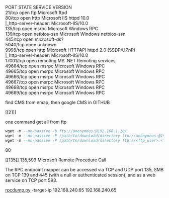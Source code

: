

PORT STATE SERVICE VERSION  
21/tcp open ftp Microsoft ftpd  
80/tcp open http Microsoft IIS httpd 10.0  
|_http-server-header: Microsoft-IIS/10.0  
135/tcp open msrpc Microsoft Windows RPC  
139/tcp open netbios-ssn Microsoft Windows netbios-ssn  
445/tcp open microsoft-ds?  
5040/tcp open unknown  
9998/tcp open http Microsoft HTTPAPI httpd 2.0 (SSDP/UPnP)  
|_http-server-header: Microsoft-IIS/10.0  
17001/tcp open remoting MS .NET Remoting services  
49664/tcp open msrpc Microsoft Windows RPC  
49665/tcp open msrpc Microsoft Windows RPC  
49666/tcp open msrpc Microsoft Windows RPC  
49667/tcp open msrpc Microsoft Windows RPC  
49668/tcp open msrpc Microsoft Windows RPC  
49669/tcp open msrpc Microsoft Windows RPC

  

find CMS from nmap, then google CMS in GITHUB

[[21]]

one command get all from ftp

```SQL
wget -m --no-passive -b ftp://anonymous:@192.168.1.10/
wget -m --no-passive -P /path/to/download/directory ftp://anonymous:@192.168.1.10/
wget -m --no-passive -P /path/to/download/directory ftp://<ftp_user>:<ftp_password>@<ftp_server>/

```

  

  

80

  
[[135]]
135,593 Microsoft Remote Procedure Call

The RPC endpoint mapper can be accessed via TCP and UDP port 135, SMB on TCP 139 and 445 (with a null or authenticated session), and as a web service on TCP port 593.

  

[rpcdump.py](http://rpcdump.py/) -target-ip 192.168.240.65 192.168.240.65